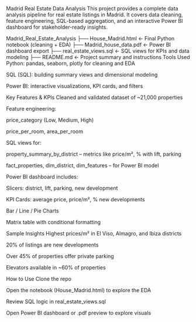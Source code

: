 Madrid Real Estate Data Analysis
This project provides a complete data analysis pipeline for real estate listings in Madrid. It covers data cleaning, feature engineering, SQL-based aggregation, and an interactive Power BI dashboard for stakeholder-ready insights.

Madrid_Real_Estate_Analysis
├── House_Madrid.html            ← Final Python notebook (cleaning + EDA)
├── Madrid_house_data.pdf        ← Power BI dashboard export
├── real_estate_views.sql        ← SQL views for KPIs and data modeling
├── README.md                    ← Project summary and instructions
Tools Used
Python: pandas, seaborn, plotly for cleaning and EDA

SQL (SQL): building summary views and dimensional modeling

Power BI: interactive visualizations, KPI cards, and filters

Key Features & KPIs
Cleaned and validated dataset of ~21,000 properties

Feature engineering:

price_category (Low, Medium, High)

price_per_room, area_per_room

SQL views for:

property_summary_by_district – metrics like price/m², % with lift, parking

fact_properties, dim_district, dim_features – for Power BI model

Power BI dashboard includes:

Slicers: district, lift, parking, new development

KPI Cards: average price, price/m², % new developments

Bar / Line / Pie Charts

Matrix table with conditional formatting

Sample Insights
Highest prices/m² in El Viso, Almagro, and Ibiza districts

20% of listings are new developments

Over 45% of properties offer private parking

 Elevators available in ~60% of properties

How to Use
Clone the repo

Open the notebook (House_Madrid.html) to explore the EDA

Review SQL logic in real_estate_views.sql

Open Power BI dashboard or .pdf preview to explore visuals
